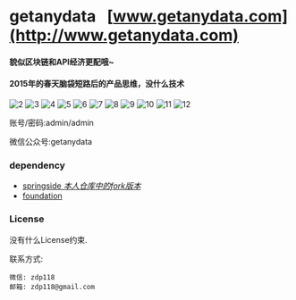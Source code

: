 # getanydata   [www.getanydata.com](http://www.getanydata.com)
#### 貌似区块链和API经济更配哦~
#### 2015年的春天脑袋短路后的产品思维，没什么技术

![2](http://www.sydianai.com/images/gad/2.png)
![3](http://www.sydianai.com/images/gad/3.png)
![4](http://www.sydianai.com/images/gad/4.png)
![5](http://www.sydianai.com/images/gad/5.png)
![6](http://www.sydianai.com/images/gad/6.png)
![7](http://www.sydianai.com/images/gad/7.pic.jpg)
![8](http://www.sydianai.com/images/gad/8.pic.jpg)
![9](http://www.sydianai.com/images/gad/9.pic.jpg)
![10](http://www.sydianai.com/images/gad/10.pic.jpg)
![11](http://www.sydianai.com/images/gad/11.pic.jpg)
![12](http://www.sydianai.com/images/gad/12.pic.jpg)



账号/密码:admin/admin

微信公众号:getanydata


### dependency
 + [springside *本人仓库中的fork版本*](https://github.com/hardenCN/springside4)
 + [foundation](http://foundation.zurb.com/docs/)


### License
  没有什么License约束.


  联系方式:

   ```
   微信: zdp118
   邮箱: zdp118@gmail.com
   ```


